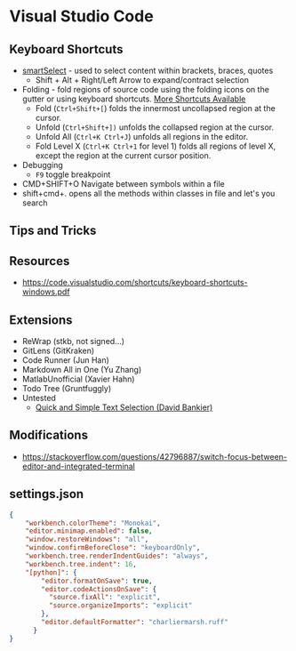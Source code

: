 # Visual Studio Code

## Keyboard Shortcuts

- [smartSelect](https://stackoverflow.com/questions/37835012/select-everything-between-matching-brackets-in-vs-code) - used to select content within brackets, braces, quotes
  - Shift + Alt + Right/Left Arrow to expand/contract selection
- Folding - fold regions of source code using the folding icons on the gutter or using keyboard shortcuts. [More Shortcuts Available](https://code.visualstudio.com/docs/editor/codebasics#_folding)
  - Fold (`Ctrl+Shift+[`) folds the innermost uncollapsed region at the cursor.
  - Unfold (`Ctrl+Shift+])` unfolds the collapsed region at the cursor.
  - Unfold All (`Ctrl+K Ctrl+J`) unfolds all regions in the editor.
  - Fold Level X (`Ctrl+K Ctrl+1` for level 1) folds all regions of level X, except the region at the current cursor position.
- Debugging
  - `F9` toggle breakpoint
- CMD+SHIFT+O Navigate between symbols within a file
- shift+cmd+. opens all the methods within classes in file and let's you search

## Tips and Tricks

## Resources
- https://code.visualstudio.com/shortcuts/keyboard-shortcuts-windows.pdf

## Extensions
- ReWrap (stkb, not signed...)
- GitLens (GitKraken)
- Code Runner (Jun Han)
- Markdown All in One (Yu Zhang)
- MatlabUnofficial (Xavier Hahn)
- Todo Tree (Gruntfuggly)
- Untested
  - [Quick and Simple Text Selection (David Bankier)](https://marketplace.visualstudio.com/items?itemName=dbankier.vscode-quick-select)

## Modifications
- https://stackoverflow.com/questions/42796887/switch-focus-between-editor-and-integrated-terminal

## settings.json

```json
{
    "workbench.colorTheme": "Monokai",
    "editor.minimap.enabled": false,
    "window.restoreWindows": "all",
    "window.confirmBeforeClose": "keyboardOnly",
    "workbench.tree.renderIndentGuides": "always",
    "workbench.tree.indent": 16,
    "[python]": {
        "editor.formatOnSave": true,
        "editor.codeActionsOnSave": {
          "source.fixAll": "explicit",
          "source.organizeImports": "explicit"
        },
        "editor.defaultFormatter": "charliermarsh.ruff"
      }
}
```
